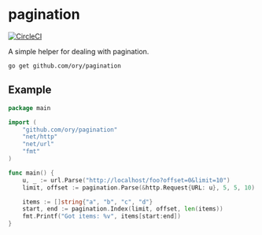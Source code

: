 # pagination

[![CircleCI](https://circleci.com/gh/ory/pagination.svg?style=shield)](https://circleci.com/gh/ory/pagination)

A simple helper for dealing with pagination.

```
go get github.com/ory/pagination
```

## Example

```go
package main

import (
	"github.com/ory/pagination"
    "net/http"
    "net/url"
    "fmt"
)

func main() {
	u, _ := url.Parse("http://localhost/foo?offset=0&limit=10")
    limit, offset := pagination.Parse(&http.Request{URL: u}, 5, 5, 10)

    items := []string{"a", "b", "c", "d"}
    start, end := pagination.Index(limit, offset, len(items))
    fmt.Printf("Got items: %v", items[start:end])
}
```
